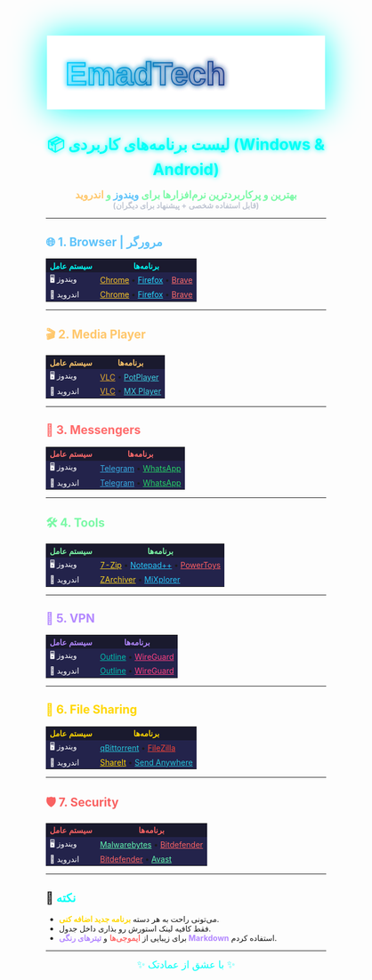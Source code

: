 <p align="center">
  <!-- لوگوی نئون EmadTech -->
  <img src="Assets/emadtech-neon.svg" width="500" style="filter: drop-shadow(0 0 30px #00fff7);" />
</p>

<h1 align="center" style="color:#00fff7; text-shadow: 0 0 10px #00fff7;">📦 لیست برنامه‌های کاربردی (Windows & Android)</h1>

<p align="center">
  <b>
    <span style="font-size:18px; color:#7cf9a7;">
      بهترین و پرکاربردترین نرم‌افزارها برای <span style="color:#5ec3fa;">ویندوز</span> و <span style="color:#ffc76b;">اندروید</span>
    </span>
    <br>
    <span style="font-size:14px; color:#bfc5d2;">(قابل استفاده شخصی + پیشنهاد برای دیگران)</span>
  </b>
</p>

---

## <span style="color:#5ec3fa;">🌐 1. Browser | مرورگر</span>
<table>
  <tr>
    <th style="background:#1a1a2e; color:#00fff7;">سیستم عامل</th>
    <th style="background:#1a1a2e; color:#00fff7;">برنامه‌ها</th>
  </tr>
  <tr>
    <td style="background:#23234b; color:#fff;">🖥️ ویندوز</td>
    <td style="background:#23234b;">
      <a href="https://www.google.com/chrome" style="color:#ffca28;">Chrome</a> •
      <a href="https://www.mozilla.org/firefox" style="color:#26d9ff;">Firefox</a> •
      <a href="https://brave.com" style="color:#ff6b6b;">Brave</a>
    </td>
  </tr>
  <tr>
    <td style="background:#23234b; color:#fff;">📱 اندروید</td>
    <td style="background:#23234b;">
      <a href="https://play.google.com/store/apps/details?id=com.android.chrome" style="color:#ffca28;">Chrome</a> •
      <a href="https://play.google.com/store/apps/details?id=org.mozilla.firefox" style="color:#26d9ff;">Firefox</a> •
      <a href="https://play.google.com/store/apps/details?id=com.brave.browser" style="color:#ff6b6b;">Brave</a>
    </td>
  </tr>
</table>

---

## <span style="color:#ffc76b;">🎬 2. Media Player</span>
<table>
  <tr>
    <th style="background:#1a1a2e; color:#ffc76b;">سیستم عامل</th>
    <th style="background:#1a1a2e; color:#ffc76b;">برنامه‌ها</th>
  </tr>
  <tr>
    <td style="background:#23234b; color:#fff;">🖥️ ویندوز</td>
    <td style="background:#23234b;">
      <a href="https://www.videolan.org/vlc/" style="color:#e9af2e;">VLC</a> •
      <a href="https://potplayer.daum.net" style="color:#3ed1e2;">PotPlayer</a>
    </td>
  </tr>
  <tr>
    <td style="background:#23234b; color:#fff;">📱 اندروید</td>
    <td style="background:#23234b;">
      <a href="https://play.google.com/store/apps/details?id=org.videolan.vlc" style="color:#e9af2e;">VLC</a> •
      <a href="https://play.google.com/store/apps/details?id=com.mxtech.videoplayer.ad" style="color:#3ed1e2;">MX Player</a>
    </td>
  </tr>
</table>

---

## <span style="color:#ff6b6b;">💬 3. Messengers</span>
<table>
  <tr>
    <th style="background:#1a1a2e; color:#ff6b6b;">سیستم عامل</th>
    <th style="background:#1a1a2e; color:#ff6b6b;">برنامه‌ها</th>
  </tr>
  <tr>
    <td style="background:#23234b; color:#fff;">🖥️ ویندوز</td>
    <td style="background:#23234b;">
      <a href="https://desktop.telegram.org" style="color:#39aee6;">Telegram</a> •
      <a href="https://www.whatsapp.com/download" style="color:#25d366;">WhatsApp</a>
    </td>
  </tr>
  <tr>
    <td style="background:#23234b; color:#fff;">📱 اندروید</td>
    <td style="background:#23234b;">
      <a href="https://play.google.com/store/apps/details?id=org.telegram.messenger" style="color:#39aee6;">Telegram</a> •
      <a href="https://play.google.com/store/apps/details?id=com.whatsapp" style="color:#25d366;">WhatsApp</a>
    </td>
  </tr>
</table>

---

## <span style="color:#7cf9a7;">🛠️ 4. Tools</span>
<table>
  <tr>
    <th style="background:#1a1a2e; color:#7cf9a7;">سیستم عامل</th>
    <th style="background:#1a1a2e; color:#7cf9a7;">برنامه‌ها</th>
  </tr>
  <tr>
    <td style="background:#23234b; color:#fff;">🖥️ ویندوز</td>
    <td style="background:#23234b;">
      <a href="https://www.7-zip.org" style="color:#f9d423;">7-Zip</a> •
      <a href="https://notepad-plus-plus.org" style="color:#28c7fa;">Notepad++</a> •
      <a href="https://github.com/microsoft/PowerToys" style="color:#ff5e62;">PowerToys</a>
    </td>
  </tr>
  <tr>
    <td style="background:#23234b; color:#fff;">📱 اندروید</td>
    <td style="background:#23234b;">
      <a href="https://play.google.com/store/apps/details?id=ru.zdevs.zarchiver" style="color:#f9d423;">ZArchiver</a> •
      <a href="https://mixplorer.com" style="color:#28c7fa;">MiXplorer</a>
    </td>
  </tr>
</table>

---

## <span style="color:#b388ff;">🔐 5. VPN</span>
<table>
  <tr>
    <th style="background:#1a1a2e; color:#b388ff;">سیستم عامل</th>
    <th style="background:#1a1a2e; color:#b388ff;">برنامه‌ها</th>
  </tr>
  <tr>
    <td style="background:#23234b; color:#fff;">🖥️ ویندوز</td>
    <td style="background:#23234b;">
      <a href="https://getoutline.org" style="color:#00bfae;">Outline</a> •
      <a href="https://www.wireguard.com" style="color:#ff4081;">WireGuard</a>
    </td>
  </tr>
  <tr>
    <td style="background:#23234b; color:#fff;">📱 اندروید</td>
    <td style="background:#23234b;">
      <a href="https://play.google.com/store/apps/details?id=org.outline.android.client" style="color:#00bfae;">Outline</a> •
      <a href="https://play.google.com/store/apps/details?id=com.wireguard.android" style="color:#ff4081;">WireGuard</a>
    </td>
  </tr>
</table>

---

## <span style="color:#ffd700;">📂 6. File Sharing</span>
<table>
  <tr>
    <th style="background:#1a1a2e; color:#ffd700;">سیستم عامل</th>
    <th style="background:#1a1a2e; color:#ffd700;">برنامه‌ها</th>
  </tr>
  <tr>
    <td style="background:#23234b; color:#fff;">🖥️ ویندوز</td>
    <td style="background:#23234b;">
      <a href="https://www.qbittorrent.org" style="color:#26c6da;">qBittorrent</a> •
      <a href="https://filezilla-project.org" style="color:#f44336;">FileZilla</a>
    </td>
  </tr>
  <tr>
    <td style="background:#23234b; color:#fff;">📱 اندروید</td>
    <td style="background:#23234b;">
      <a href="https://play.google.com/store/apps/details?id=com.lenovo.anyshare.gps" style="color:#ffd700;">ShareIt</a> •
      <a href="https://play.google.com/store/apps/details?id=com.estmob.android.sendanywhere" style="color:#26c6da;">Send Anywhere</a>
    </td>
  </tr>
</table>

---

## <span style="color:#f96262;">🛡️ 7. Security</span>
<table>
  <tr>
    <th style="background:#1a1a2e; color:#f96262;">سیستم عامل</th>
    <th style="background:#1a1a2e; color:#f96262;">برنامه‌ها</th>
  </tr>
  <tr>
    <td style="background:#23234b; color:#fff;">🖥️ ویندوز</td>
    <td style="background:#23234b;">
      <a href="https://www.malwarebytes.com" style="color:#62f9b1;">Malwarebytes</a> •
      <a href="https://www.bitdefender.com" style="color:#f96262;">Bitdefender</a>
    </td>
  </tr>
  <tr>
    <td style="background:#23234b; color:#fff;">📱 اندروید</td>
    <td style="background:#23234b;">
      <a href="https://play.google.com/store/apps/details?id=com.bitdefender.security" style="color:#f96262;">Bitdefender</a> •
      <a href="https://play.google.com/store/apps/details?id=com.avast.android.mobilesecurity" style="color:#62f9b1;">Avast</a>
    </td>
  </tr>
</table>

---

## 📌 <span style="color:#00fff7;">نکته</span>
- می‌تونی راحت به هر دسته <b style="color:#ffd700;">برنامه جدید اضافه کنی</b>.  
- فقط کافیه لینک استورش رو بذاری داخل جدول.  
- برای زیبایی از <b style="color:#ff6b6b;">ایموجی‌ها</b> و <b style="color:#b388ff;">تیترهای رنگی Markdown</b> استفاده کردم.  

---

<p align="center">
  <span style="color:#00fff7; font-size:18px;">✨ با عشق از عمادتک ✨</span>
</p>
